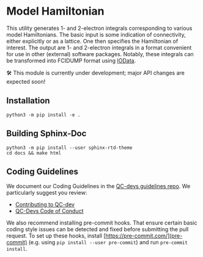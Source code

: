 # Model Hamiltonian

This utility generates 1- and 2-electron integrals corresponding to various model Hamiltonians. The basic input is some indication of connectivity, either explicitly or as a lattice. One then specifies the Hamiltonian of interest. The output are 1- and 2-electron integrals in a format convenient for use in other (external) software packages. Notably, these integrals can be transformed into FCIDUMP format using [IOData](iodata.qcdevs.org).

&#x1f6e0;&#xfe0f; This module is currently under development; major API changes are expected soon!

## Installation

```
python3 -m pip install -e .
```

## Building Sphinx-Doc

```
python3 -m pip install --user sphinx-rtd-theme
cd docs && make html
```

## Coding Guidelines
We document our Coding Guidelines in the [QC-devs guidelines repo](https://github.com/theochem/guidelines/). We particularly suggest you review:

* [Contributing to QC-dev](https://github.com/theochem/guidelines/blob/main/contributing.md)
* [QC-Devs Code of Conduct](https://github.com/theochem/guidelines/blob/main/CodeOfConduct.md)

We also recommend installing pre-commit hooks. That ensure certain basic coding
style issues can be detected and fixed before submitting the pull request.
To set up these hooks, install [https://pre-commit.com/](pre-commit)
(e.g. using `pip install --user pre-commit`) and run `pre-commit install`.
